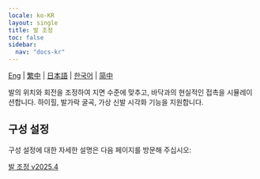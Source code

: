 ```yaml
---
locale: ko-KR
layout: single
title: 발 조정
toc: false
sidebar:
  nav: "docs-kr"
---
```

[Eng](/dancexr/features/feet_adjustment) | [繁中](/tw/dancexr/features/feet_adjustment) | [日本語](/jp/dancexr/features/feet_adjustment) | [한국어](/kr/dancexr/features/feet_adjustment) | [简中](/zh/dancexr/features/feet_adjustment)

발의 위치와 회전을 조정하여 지면 수준에 맞추고, 바닥과의 현실적인 접촉을 시뮬레이션합니다. 하이힐, 발가락 굴곡, 가상 신발 시각화 기능을 지원합니다.

## 구성 설정

구성 설정에 대한 자세한 설명은 다음 페이지를 방문해 주십시오:

[발 조정 v2025.4](/dancexr/menu/2025.4/actor/feet_adjustment)